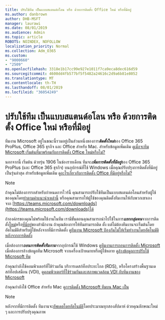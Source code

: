```yaml
---
title: ปรับใช้ทีม เป็นแบบสแตนด์อโลน หรือ ด้วยการติดตั้ง Office ใหม่ หรือที่มีอยู่
ms.author: danbrown
author: DHB-MSFT
manager: laurawi
ms.date: 08/01/2019
ms.audience: Admin
ms.topic: article
ROBOTS: NOINDEX, NOFOLLOW
localization_priority: Normal
ms.collection: Adm_O365
ms.custom:
- "9000660"
- "2509"
ms.openlocfilehash: 3318e1b17cc99e927e1011f7ca9eca8dec616d59
ms.sourcegitcommit: 4600dd4fb577bf5f5482a24616c2d9a6b81e8052
ms.translationtype: MT
ms.contentlocale: th-TH
ms.lasthandoff: 08/01/2019
ms.locfileid: "36054249"
---
```

# <a name="deploying-teams-as-standalone-or-with-new-or-existing-office-installations"></a>ปรับใช้ทีม เป็นแบบสแตนด์อโลน หรือ ด้วยการติดตั้ง Office ใหม่ หรือที่มีอยู่

ทีมงาน Microsoft อยู่ในขณะนี้รวมอยู่เป็นส่วนหนึ่งของการ***ติดตั้งใหม่***ของ Office 365 ProPlus, Office 365 ธุรกิจ และ Office สำหรับ Mac. สำหรับข้อมูลเพิ่มเติม ดู[เมื่อจะทีม Microsoft เริ่มต้นที่มาพร้อมกับการติดตั้ง Office ใหม่หรือไม่?](https://docs.microsoft.com/deployoffice/teams-install#when-will-microsoft-teams-start-being-included-with-new-installations-of-office-365-proplus)

นอกจากนี้ เริ่มต้น ด้วยรุ่น 1906 ในช่องรายเดือน ทีมจะ***เพิ่มการติดตั้งที่มีอยู่***ของ Office 365 ProPlus (และ Office 365 ธุรกิจ) บนอุปกรณ์ที่ใช้ Windows เมื่อคุณปรับปรุงการติดตั้งที่มีอยู่เป็นรุ่นล่าสุด สำหรับข้อมูลเพิ่มเติม ดู[อะไรเกี่ยวกับการติดตั้ง Office ที่มีอยู่หรือไม่?](https://docs.microsoft.com/deployoffice/teams-install#what-about-existing-installations-of-office-365-proplus)

> [!NOTE]
> ถ้าคุณไม่ต้องการรอสำหรับกำหนดการไวร์นี้ คุณสามารถปรับใช้ทีมเป็นแบบสแตนด์อโลนสำหรับผู้ใช้ของคุณโดย[ทำตามคำแนะนำเหล่านี้](https://docs.microsoft.com/MicrosoftTeams/msi-deployment) หรือคุณสามารถให้ผู้ใช้ของคุณติดตั้งทีมงานให้กับพวกเขาเองจาก [https://teams.microsoft.com/downloads](https://teams.microsoft.com/downloads)ได้

ถ้าองค์กรของคุณไม่พร้อมใช้งานในทีม เรามีขั้นตอนคุณสามารถนำไปใช้ในการ***แยกกลุ่มคน***จากการติดตั้ง[ใหม่](https://docs.microsoft.com/deployoffice/teams-install#how-to-exclude-microsoft-teams-from-new-installations-of-office-365-proplus)หรือ[ที่มีอยู่](https://docs.microsoft.com/deployoffice/teams-install#use-group-policy-to-control-the-installation-of-microsoft-teams)ของสำนักงาน ถ้าคุณต้องการให้ทีมสามารถติด ตั้ง แต่ไม่ต้องทีมงานจะเริ่มต้นโดยอัตโนมัติสำหรับผู้ใช้หลังจากที่มีการติดตั้ง ดู[ทีมงาน Microsoft ป้องกันไม่ให้เริ่มทำงานโดยอัตโนมัติหลังจากการติดตั้ง](https://docs.microsoft.com/deployoffice/teams-install#use-group-policy-to-prevent-microsoft-teams-from-starting-automatically-after-installation)

เมื่อต้องการ***ถอนการติดตั้งทีมงาน***จากอุปกรณ์ใช้ Windows ดู[ทีมงานการถอนการติดตั้ง Microsoft](https://support.office.com/article/3b159754-3c26-4952-abe7-57d27f5f4c81) เมื่อต้องการล้างข้อมูลทีม Microsoft จากเครื่องเป้าหมายหรือผู้ใช้หลาย ดู[ล้างข้อมูลการปรับใช้ Microsoft ทีม](https://docs.microsoft.com/microsoftteams/scripts/powershell-script-teams-deployment-clean-up)

ถ้าคุณกำลังใช้คอมพิวเตอร์ที่ใช้ร่วมกัน บริการเดสก์ท็อประยะไกล (RDS), หรือโครงสร้างพื้นฐานเดสก์ท็อปเสมือน (VDI), ดู[คอมพิวเตอร์ที่ใช้ร่วมกันและสภาพแวดล้อม VDI กับทีมงานของ Microsoft](https://docs.microsoft.com/deployoffice/teams-install#shared-computer-and-vdi-environments-with-microsoft-teams)

ถ้าคุณกำลังใช้ Office สำหรับ Mac ดู[การติดตั้ง Microsoft ทีมบน Mac เป็น](https://docs.microsoft.com/deployoffice/teams-install#microsoft-teams-installations-on-a-mac)

> [!NOTE]
> หลังจากที่มีการติดตั้ง ทีมงานจะ[อัพเดตโดยอัตโนมัติ](https://docs.microsoft.com/deployoffice/teams-install#feature-and-quality-updates-for-microsoft-teams)โดยประมาณทุกสองสัปดาห์ ด้วยคุณลักษณะใหม่ ๆ และการปรับปรุงคุณภาพ 